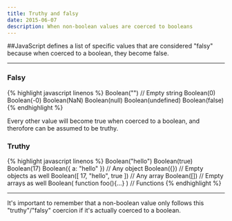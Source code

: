 ```yaml
---
title: Truthy and falsy
date: 2015-06-07
description: When non-boolean values are coerced to booleans
---
```


##JavaScript defines a list of specific values that are considered "falsy" because when coerced to a boolean, they become false.

* * *

### Falsy

{% highlight javascript linenos %}
Boolean("")  // Empty string
Boolean(0)
Boolean(-0)
Boolean(NaN)
Boolean(null)
Boolean(undefined)
Boolean(false)
{% endhighlight %}

Every other value will become true when coerced to a boolean, and therofore can be assumed to be truthy.

### Truthy

{% highlight javascript linenos %}
Boolean("hello")
Boolean(true)
Boolean(17)
Boolean({ a: "hello" })  // Any object
Boolean({}) // Empty objects as well
Boolean([ 17, "hello", true ]) // Any array
Boolean([]) // Empty arrays as well
Boolean( function foo(){...} ) // Functions
{% endhighlight %}

***

It's important to remember that a non-boolean value only follows this "truthy"/"falsy" coercion if it's actually coerced to a boolean.